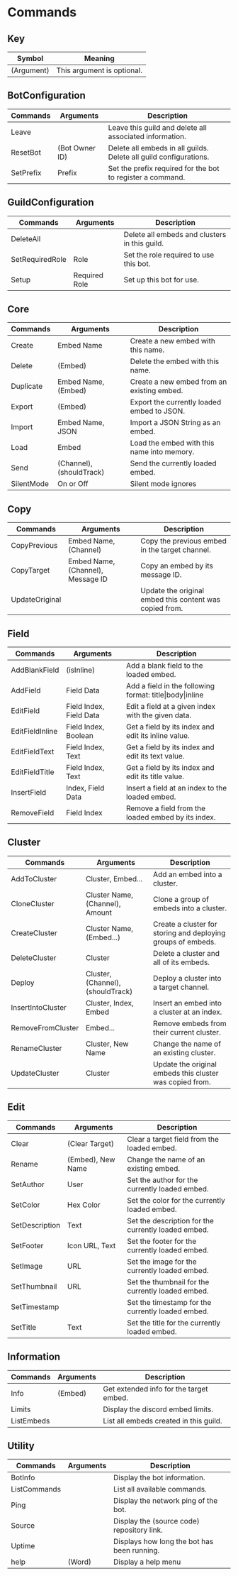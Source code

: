 # Commands

## Key
| Symbol     | Meaning                    |
| ---------- | -------------------------- |
| (Argument) | This argument is optional. |

## BotConfiguration
| Commands  | Arguments      | Description                                                       |
| --------- | -------------- | ----------------------------------------------------------------- |
| Leave     | <none>         | Leave this guild and delete all associated information.           |
| ResetBot  | (Bot Owner ID) | Delete all embeds in all guilds. Delete all guild configurations. |
| SetPrefix | Prefix         | Set the prefix required for the bot to register a command.        |

## GuildConfiguration
| Commands        | Arguments     | Description                                   |
| --------------- | ------------- | --------------------------------------------- |
| DeleteAll       | <none>        | Delete all embeds and clusters in this guild. |
| SetRequiredRole | Role          | Set the role required to use this bot.        |
| Setup           | Required Role | Set up this bot for use.                      |

## Core
| Commands   | Arguments                | Description                                |
| ---------- | ------------------------ | ------------------------------------------ |
| Create     | Embed Name               | Create a new embed with this name.         |
| Delete     | (Embed)                  | Delete the embed with this name.           |
| Duplicate  | Embed Name, (Embed)      | Create a new embed from an existing embed. |
| Export     | (Embed)                  | Export the currently loaded embed to JSON. |
| Import     | Embed Name, JSON         | Import a JSON String as an embed.          |
| Load       | Embed                    | Load the embed with this name into memory. |
| Send       | (Channel), (shouldTrack) | Send the currently loaded embed.           |
| SilentMode | On or Off                | Silent mode ignores                        |

## Copy
| Commands       | Arguments                         | Description                                             |
| -------------- | --------------------------------- | ------------------------------------------------------- |
| CopyPrevious   | Embed Name, (Channel)             | Copy the previous embed in the target channel.          |
| CopyTarget     | Embed Name, (Channel), Message ID | Copy an embed by its message ID.                        |
| UpdateOriginal | <none>                            | Update the original embed this content was copied from. |

## Field
| Commands        | Arguments               | Description                                              |
| --------------- | ----------------------- | -------------------------------------------------------- |
| AddBlankField   | (isInline)              | Add a blank field to the loaded embed.                   |
| AddField        | Field Data              | Add a field in the following format: title\|body\|inline |
| EditField       | Field Index, Field Data | Edit a field at a given index with the given data.       |
| EditFieldInline | Field Index, Boolean    | Get a field by its index and edit its inline value.      |
| EditFieldText   | Field Index, Text       | Get a field by its index and edit its text value.        |
| EditFieldTitle  | Field Index, Text       | Get a field by its index and edit its title value.       |
| InsertField     | Index, Field Data       | Insert a field at an index to the loaded embed.          |
| RemoveField     | Field Index             | Remove a field from the loaded embed by its index.       |

## Cluster
| Commands          | Arguments                         | Description                                                  |
| ----------------- | --------------------------------- | ------------------------------------------------------------ |
| AddToCluster      | Cluster, Embed...                 | Add an embed into a cluster.                                 |
| CloneCluster      | Cluster Name, (Channel), Amount   | Clone a group of embeds into a cluster.                      |
| CreateCluster     | Cluster Name, (Embed...)          | Create a cluster for storing and deploying groups of embeds. |
| DeleteCluster     | Cluster                           | Delete a cluster and all of its embeds.                      |
| Deploy            | Cluster, (Channel), (shouldTrack) | Deploy a cluster into a target channel.                      |
| InsertIntoCluster | Cluster, Index, Embed             | Insert an embed into a cluster at an index.                  |
| RemoveFromCluster | Embed...                          | Remove embeds from their current cluster.                    |
| RenameCluster     | Cluster, New Name                 | Change the name of an existing cluster.                      |
| UpdateCluster     | Cluster                           | Update the original embeds this cluster was copied from.     |

## Edit
| Commands       | Arguments         | Description                                         |
| -------------- | ----------------- | --------------------------------------------------- |
| Clear          | (Clear Target)    | Clear a target field from the loaded embed.         |
| Rename         | (Embed), New Name | Change the name of an existing embed.               |
| SetAuthor      | User              | Set the author for the currently loaded embed.      |
| SetColor       | Hex Color         | Set the color for the currently loaded embed.       |
| SetDescription | Text              | Set the description for the currently loaded embed. |
| SetFooter      | Icon URL, Text    | Set the footer for the currently loaded embed.      |
| SetImage       | URL               | Set the image for the currently loaded embed.       |
| SetThumbnail   | URL               | Set the thumbnail for the currently loaded embed.   |
| SetTimestamp   | <none>            | Set the timestamp for the currently loaded embed.   |
| SetTitle       | Text              | Set the title for the currently loaded embed.       |

## Information
| Commands   | Arguments | Description                             |
| ---------- | --------- | --------------------------------------- |
| Info       | (Embed)   | Get extended info for the target embed. |
| Limits     | <none>    | Display the discord embed limits.       |
| ListEmbeds | <none>    | List all embeds created in this guild.  |

## Utility
| Commands     | Arguments | Description                                 |
| ------------ | --------- | ------------------------------------------- |
| BotInfo      | <none>    | Display the bot information.                |
| ListCommands | <none>    | List all available commands.                |
| Ping         | <none>    | Display the network ping of the bot.        |
| Source       | <none>    | Display the (source code) repository link.  |
| Uptime       | <none>    | Displays how long the bot has been running. |
| help         | (Word)    | Display a help menu                         |

